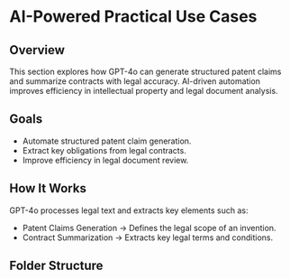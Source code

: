 # AI-Powered Practical Use Cases

## Overview
This section explores how GPT-4o can generate structured patent claims and summarize contracts with legal accuracy. AI-driven automation improves efficiency in intellectual property and legal document analysis.

## Goals
- Automate structured patent claim generation.
- Extract key obligations from legal contracts.
- Improve efficiency in legal document review.

## How It Works
GPT-4o processes legal text and extracts key elements such as:
- Patent Claims Generation → Defines the legal scope of an invention.
- Contract Summarization → Extracts key legal terms and conditions.

## Folder Structure
